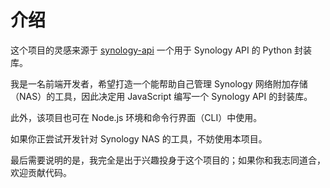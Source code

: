 # 介绍

这个项目的灵感来源于 [synology-api](https://github.com/N4S4/synology-api) 一个用于 Synology API 的 Python 封装库。

我是一名前端开发者，希望打造一个能帮助自己管理 Synology 网络附加存储（NAS）的工具，因此决定用 JavaScript 编写一个 Synology API 的封装库。

此外，该项目也可在 Node.js 环境和命令行界面（CLI）中使用。

如果你正尝试开发针对 Synology NAS 的工具，不妨使用本项目。

最后需要说明的是，我完全是出于兴趣投身于这个项目的；如果你和我志同道合，欢迎贡献代码。

